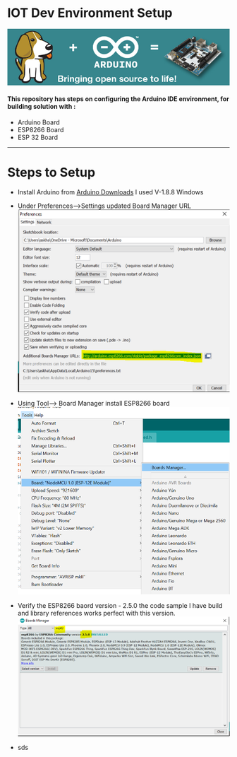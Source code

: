 # IOT Dev Environment Setup
![Arduino](https://github.com/khanasif1/IOT-Dev-Environment-Setup/blob/main/images/Banner7_Arduino.png)
#### This repository has steps on configuring the Arduino IDE environment, for building solution with :
* Arduino Board
* ESP8266 Board
* ESP 32 Board
  
<hr/>

# Steps to Setup
* Install Arduino from [Arduino Downloads](https://www.arduino.cc/en/Main/OldSoftwareReleases#00xx) I used V-1.8.8 Windows
* Under Preferences-->Settings updated Board Manager URL 
![Arduino](https://github.com/khanasif1/IOT-Dev-Environment-Setup/blob/main/images/ESP8266JsonUrl.PNG)

* Using Tool--> Board Manager install ESP8266 board
![Arduino](https://github.com/khanasif1/IOT-Dev-Environment-Setup/blob/main/images/AddBoard.PNG)

* Verify the ESP8266 baord version - 2.5.0 the code sample I have build and library references works perfect with this version.
![Arduino](https://github.com/khanasif1/IOT-Dev-Environment-Setup/blob/main/images/Esp8266BoardVersion.PNG)

* sds